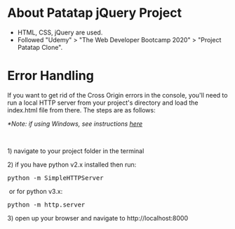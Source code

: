 # About Patatap jQuery Project

<ul>
    <li>HTML, CSS, jQuery are used.</li>
    <li>Followed "Udemy" > "The Web Developer Bootcamp 2020" > "Project Patatap Clone".</li>
</ul>

# Error Handling

<p>If you want to get rid of the Cross Origin errors in the console, you'll need to run a local HTTP
  server from your project's directory and load the index.html file from there. The steps are as follows:</p>
<p><em>*Note: if using Windows, see instructions </em><a
    href="https://docs.google.com/document/d/1tq4F-E-dGB22O4qs7YsvpcdxXmwj9SJ0-GZVccyeaSU/edit"
    rel="noopener noreferrer" target="_blank"><em>here</em></a></p>
<br>
<p>1) navigate to your project folder in the
  terminal</p>
<p>2) if you have python v2.x installed then run: </p>
<pre>python -m SimpleHTTPServer
</pre>
<p> or for python v3.x:</p>
<pre>python -m http.server</pre>
<p>3) open up your browser and navigate to http://localhost:8000<br></p>